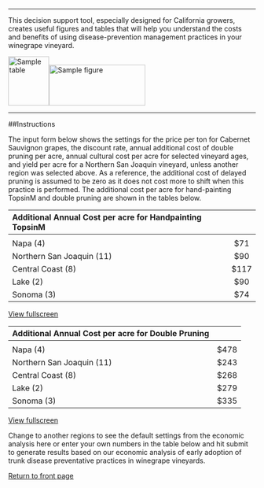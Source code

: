 <hr class="mission-rule" />
<p class="mission-statement">This decision support tool, especially designed for California growers, creates useful figures and tables that will help you understand the costs and benefits of using disease-prevention management practices in your winegrape vineyard.  
</p>

<p class="mission-samples"><img src="http://maxnorton.github.io/figure/img/sample-table.png" alt="Sample table" width="83" height="100" /><img src="http://maxnorton.github.io/figure/img/sample-fig-yield.png" alt="Sample figure" width="196" height="83" /></p>
<hr class="mission-rule" />



##Instructions

The input form below shows the settings for the price per ton for Cabernet Sauvignon grapes, the discount rate, annual additional cost of double pruning per acre, annual cultural cost per acre for selected vineyard ages, and yield per acre for a Northern San Joaquin vineyard, unless another region was selected above. As a reference, the additional cost of delayed pruning is assumed to be zero as it does not cost more to shift when this practice is performed. The additional cost per acre for hand-painting TopsinM and double pruning are shown in the tables below.  

| **Additional Annual Cost per acre for Handpainting TopsinM** ||
  :--------------------------------- |   :-:   |
|                                             ||
  Napa (4)                           |   $71   |
  Northern San Joaquin (11)          |   $90   |
  Central Coast (8)                  |   $117  |
  Lake (2)                           |   $90   |
  Sonoma (3)                         |   $74   |

<a href="img/custom-instructions-table01.png" class="swipebox hide-for-phones"><i class="fa fa-search-plus" aria-hidden="true"></i> View fullscreen</a> 

| **Additional Annual Cost per acre for Double Pruning** ||
  :--------------------------------- |   :-:   |
|                                             ||
  Napa (4)                           |   $478  |
  Northern San Joaquin (11)          |   $243  |
  Central Coast (8)                  |   $268  |
  Lake (2)                           |   $279  |
  Sonoma (3)                         |   $335  |

<a href="img/custom-instructions-table02.png" class="swipebox hide-for-phones"><i class="fa fa-search-plus" aria-hidden="true"></i> View fullscreen</a>

Change to another regions to see the default settings from the economic analysis here or enter your own numbers in the table below and hit submit to generate results based on our economic analysis of early adoption of trunk disease preventative practices in winegrape vineyards.  

<a href="index.html">Return to front page</a>  